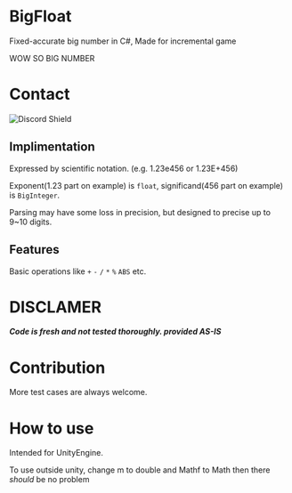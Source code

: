 # BigFloat
Fixed-accurate big number in C#, Made for incremental game

WOW SO BIG NUMBER

# Contact
![Discord Shield](https://discordapp.com/api/guilds/884039953611362346/widget.png?style=banner2)

## Implimentation
Expressed by scientific notation. (e.g. 1.23e456 or 1.23E+456) 

Exponent(1.23 part on example) is `float`,  significand(456 part on example) is `BigInteger`.

Parsing may have some loss in precision, but designed to precise up to 9~10 digits.

## Features
Basic operations like `+` `-` `/` `*` `%` `ABS` etc.

# DISCLAMER
***Code is fresh and not tested thoroughly. provided AS-IS***



# Contribution
More test cases are always welcome.

# How to use
Intended for UnityEngine.

To use outside unity, change m to double and Mathf to Math then there *should* be no problem 
